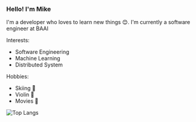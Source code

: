 ### Hello! I'm Mike

I'm a developer who loves to learn new things 😊. I'm currently a software engineer at BAAI

Interests:
- Software Engineering
- Machine Learning
- Distributed System

Hobbies:
- Skiing 🎿
- Violin 🎻
- Movies 🎥

![Top Langs](https://github-readme-stats.vercel.app/api/top-langs/?username=mikethegoblin&langs_count=8&layout=compact&exclude_repo=bose-AR-2,bose-AR)

<!--
**mikethegoblin/mikethegoblin** is a ✨ _special_ ✨ repository because its `README.md` (this file) appears on your GitHub profile.

Here are some ideas to get you started:

- 🔭 I’m currently working on ...
- 🌱 I’m currently learning ...
- 👯 I’m looking to collaborate on ...
- 🤔 I’m looking for help with ...
- 💬 Ask me about ...
- 📫 How to reach me: ...
- 😄 Pronouns: ...
- ⚡ Fun fact: ...
-->
